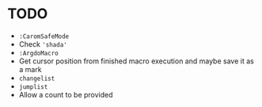 # TODO

* `:CaromSafeMode`
* Check `'shada'`
* `:ArgdoMacro`
* Get cursor position from finished macro execution and maybe save it as a mark
* `changelist`
* `jumplist`
* Allow a count to be provided
